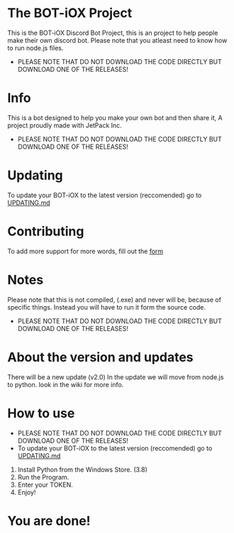 # The BOT-iOX Project
This is the BOT-iOX Discord Bot Project, this is an project to help people make their own discord bot.
Please note that you atleast need to know how to run node.js files. 
+ PLEASE NOTE THAT DO NOT DOWNLOAD THE CODE DIRECTLY BUT DOWNLOAD ONE OF THE RELEASES!
# Info
This is a bot designed to help you make your own bot and then share it, A project proudly made with JetPack Inc.
+ PLEASE NOTE THAT DO NOT DOWNLOAD THE CODE DIRECTLY BUT DOWNLOAD ONE OF THE RELEASES!
# Updating
To update your BOT-iOX to the latest version (reccomended) go to [UPDATING.md](UPDATING.md)
# Contributing
To add more support for more words, fill out the [form](https://forms.gle/cCwuWSkNXt8ZMjyZ9)
# Notes
Please note that this is not compiled, (.exe) and never will be, because of specific things. Instead you will have to run it form the source code.
+ PLEASE NOTE THAT DO NOT DOWNLOAD THE CODE DIRECTLY BUT DOWNLOAD ONE OF THE RELEASES!
# About the version and updates
There will be a new update (v2.0) In the update we will move from node.js to python. look in the wiki for more info.
	
# How to use
+ PLEASE NOTE THAT DO NOT DOWNLOAD THE CODE DIRECTLY BUT DOWNLOAD ONE OF THE RELEASES!
+ To update your BOT-iOX to the latest version (reccomended) go to [UPDATING.md](UPDATING.md)
1. Install Python from the Windows Store. (3.8)
2. Run the Program.
3. Enter your TOKEN. 
4. Enjoy!

# You are done!
